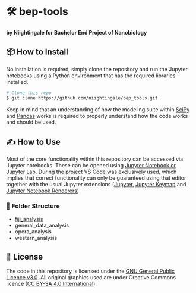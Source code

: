 # 🛠️ bep-tools
#### by Niightingale for Bachelor End Project of Nanobiology

## :package: How to Install
No installation is required, simply clone the repository and run the Jupyter notebooks using a Python environment that has the required libraries installed.
```bash
# Clone this repo
$ git clone https://github.com/niightingale/bep_tools.git
```
Keep in mind that an understanding of how the modeling suite within [SciPy](https://scipy.org/) and [Pandas](https://pandas.pydata.org/) works is required to properly understand how the code works and should be used.

## ✍️ How to Use
Most of the core functionality within this repository can be accessed via Jupyter notebooks. These can be opened using [Jupyter Notebook or Jupyter Lab](https://jupyter.org/). During the project [VS Code](https://code.visualstudio.com/) was exclusively used, which implies that correct functionality can only be guaranteed using that editor together with the usual Jupyter extensions ([Jupyter](https://marketplace.visualstudio.com/items?itemName=ms-toolsai.jupyter), [Jupyter Keymap](https://marketplace.visualstudio.com/items?itemName=ms-toolsai.jupyter-keymap) and [Jupyter Notebook Renderers](https://marketplace.visualstudio.com/items?itemName=ms-toolsai.jupyter-renderers))

### 📁 Folder Structure
  - [fiji_analysis](https://github.com/niightingale/bep_tools/blob/main/fiji_analysis/README.md)
  - general_data_analysis
  - opera_analysis
  - western_analysis
  
## 📑 License
The code in this repository is licensed under the [GNU General Public Licence v3.0](https://www.gnu.org/licenses/gpl-3.0.nl.html#top). All original graphics used are under Creative Commons licence ([CC BY-SA 4.0 International](https://creativecommons.org/licenses/by-sa/4.0/deed.en)).
